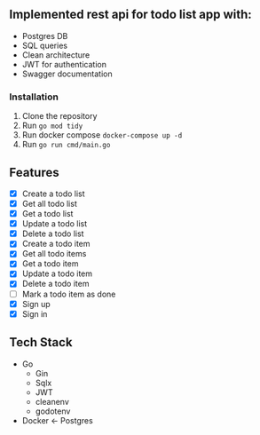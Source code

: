 ## Implemented rest api for todo list app with:
- Postgres DB
- SQL queries
- Clean architecture 
- JWT for authentication
- Swagger documentation

### Installation
1. Clone the repository
2. Run `go mod tidy`
3. Run docker compose `docker-compose up -d`
4. Run `go run cmd/main.go`

## Features
- [x] Create a todo list
- [x] Get all todo list
- [x] Get a todo list
- [x] Update a todo list
- [x] Delete a todo list
- [x] Create a todo item
- [x] Get all todo items
- [x] Get a todo item
- [x] Update a todo item
- [x] Delete a todo item
- [ ] Mark a todo item as done
- [x] Sign up
- [x] Sign in

## Tech Stack
- Go
  - Gin
  - Sqlx
  - JWT
  - cleanenv 
  - godotenv
- Docker <- Postgres